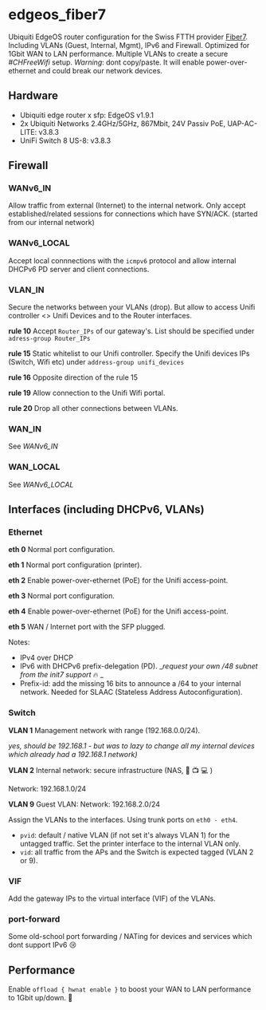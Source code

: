# edgeos_fiber7
Ubiquiti EdgeOS router configuration for the Swiss FTTH provider [Fiber7](https://fiber7.ch). Including VLANs (Guest, Internal, Mgmt), IPv6 and Firewall.
Optimized for 1Gbit WAN to LAN performance. Multiple VLANs to create a secure _#CHFreeWifi_ setup.
*Warning*: dont copy/paste. It will enable power-over-ethernet and could break our network devices.

## Hardware

* Ubiquiti edge router x sfp: EdgeOS v1.9.1
* 2x Ubiquiti Networks 2.4GHz/5GHz, 867Mbit, 24V Passiv PoE, UAP-AC-LITE: v3.8.3
* UniFi Switch 8 US-8: v3.8.3

## Firewall

### WANv6_IN

Allow traffic from external (Internet) to the internal network. 
Only accept established/related sessions for connections which have SYN/ACK.
(started from our internal network)

### WANv6_LOCAL

Accept local connnections with the `icmpv6` protocol and allow internal DHCPv6 PD server and client connections.

### VLAN_IN

Secure the networks between your VLANs (drop). But allow to access Unifi controller <> Unifi Devices and to the Router interfaces.

__rule 10__ Accept `Router_IPs` of our gateway's. List should be specified under `adress-group Router_IPs`

__rule 15__ Static whitelist to our Unifi controller. Specify the Unifi devices IPs (Switch, Wifi etc) under `address-group unifi_devices`

__rule 16__ Opposite direction of the rule 15

__rule 19__ Allow connection to the Unifi Wifi portal.

__rule 20__ Drop all other connections between VLANs.

### WAN_IN

See *WANv6_IN*


### WAN_LOCAL

See *WANv6_LOCAL*


## Interfaces (including DHCPv6, VLANs)

### Ethernet

__eth 0__ Normal port configuration.

__eth 1__ Normal port configuration (printer).

__eth 2__ Enable power-over-ethernet (PoE) for the Unifi access-point. 

__eth 3__ Normal port configuration.

__eth 4__ Enable power-over-ethernet (PoE) for the Unifi access-point.

__eth 5__ WAN / Internet port with the SFP plugged. 

Notes:

* IPv4 over DHCP
* IPv6 with DHCPv6 prefix-delegation (PD). __request your own /48 subnet from the init7 support_ :fire:	_
* Prefix-id: add the missing 16 bits to announce a /64 to your internal network. Needed for SLAAC (Stateless Address Autoconfiguration).

### Switch

__VLAN 1__ Management network with range (192.168.0.0/24). 

_yes, should be 192.168.1 - but was to lazy to change all my internal devices which already had a 192.168.1 network)_

__VLAN 2__ Internal network: secure infrastructure (NAS, :iphone: :tv: :computer: )

Network: 192.168.1.0/24

__VLAN 9__ Guest VLAN: Network: 192.168.2.0/24

Assign the VLANs to the interfaces. Using trunk ports on `eth0 - eth4`.

* `pvid`: default / native VLAN (if not set it's always VLAN 1) for the untagged traffic. Set the printer interface to the internal VLAN only.
* `vid`: all traffic from the APs and the Switch is expected tagged (VLAN 2 or 9).

### VIF

Add the gateway IPs to the virtual interface (VIF) of the VLANs. 

### port-forward

Some old-school port forwarding / NATing for devices and services which dont support IPv6 :cry:

## Performance

Enable `offload { hwnat enable }` to boost your WAN to LAN performance to 1Gbit up/down. :rocket:

